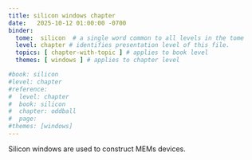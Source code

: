 ```yaml
---
title: silicon windows chapter
date:   2025-10-12 01:00:00 -0700
binder:
  tome:  silicon  # a single word common to all levels in the tome 
  level: chapter # identifies presentation level of this file.
  topics: [ chapter-with-topic ] # applies to book level
  themes: [ windows ] # applies to chapter level

#book: silicon
#level: chapter
#reference:
#  level: chapter
#  book: silicon
#  chapter: oddball
#  page:
#themes: [windows]
---
```


Silicon windows are used to construct MEMs devices.
